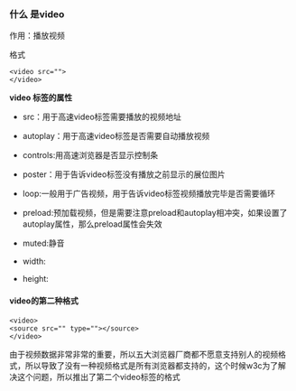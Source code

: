 ### 什么 是video

作用：播放视频

格式

```
<video src="">
</video>
```

**video 标签的属性**

* src：用于高速video标签需要播放的视频地址

* autoplay：用于高速video标签是否需要自动播放视频

* controls:用高速浏览器是否显示控制条

* poster：用于告诉video标签没有播放之前显示的展位图片

* loop:一般用于广告视频，用于告诉video标签视频播放完毕是否需要循环

* preload:预加载视频，但是需要注意preload和autoplay相冲突，如果设置了autoplay属性，那么preload属性会失效

* muted:静音

* width:

* height:



#### video的第二种格式

```
<video>
<source src="" type=""></source>
</video>
```

由于视频数据非常非常的重要，所以五大浏览器厂商都不愿意支持别人的视频格式，所以导致了没有一种视频格式是所有浏览器都支持的，这个时候w3c为了解决这个问题，所以推出了第二个video标签的格式

